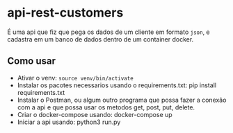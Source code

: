 # api-rest-customers

É uma api que fiz que pega os dados de um cliente em formato `json`, e cadastra em um banco de dados dentro de um container docker.

## Como usar

- Ativar o venv: `source venv/bin/activate`
- Instalar os pacotes necessarios usando o requirements.txt: pip install requirements.txt
- Instalar o Postman, ou algum outro programa que possa fazer a conexão com a api e que possa usar os metodos get, post, put, delete.
- Criar o docker-compose usando: docker-compose up
- Iniciar a api usando: python3 run.py
